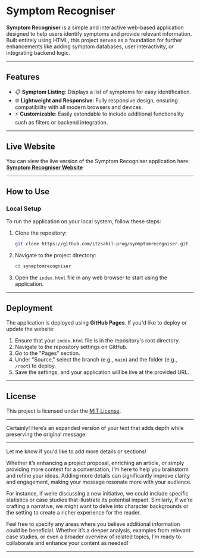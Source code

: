 # Symptom Recogniser

**Symptom Recogniser** is a simple and interactive web-based application designed to help users identify symptoms and provide relevant information. Built entirely using HTML, this project serves as a foundation for further enhancements like adding symptom databases, user interactivity, or integrating backend logic.

---

## Features

- 📋 **Symptom Listing**: Displays a list of symptoms for easy identification.
- 🌐 **Lightweight and Responsive**: Fully responsive design, ensuring compatibility with all modern browsers and devices.
- ⚡ **Customizable**: Easily extendable to include additional functionality such as filters or backend integration.

---

## Live Website

You can view the live version of the Symptom Recogniser application here:  
[**Symptom Recogniser Website**](https://sites.google.com/view/medisymptom/home)

---

## How to Use

### Local Setup

To run the application on your local system, follow these steps:

1. Clone the repository:
   ```bash
   git clone https://github.com/itzsahil-prog/synmptomrecogniser.git
   ```
2. Navigate to the project directory:
   ```bash
   cd synmptomrecogniser
   ```
3. Open the `index.html` file in any web browser to start using the application.

---

## Deployment

The application is deployed using **GitHub Pages**. If you'd like to deploy or update the website:

1. Ensure that your `index.html` file is in the repository's root directory.
2. Navigate to the repository settings on GitHub.
3. Go to the "Pages" section.
4. Under "Source," select the branch (e.g., `main`) and the folder (e.g., `/root`) to deploy.
5. Save the settings, and your application will be live at the provided URL.

---

## License

This project is licensed under the [MIT License](LICENSE).

---
Certainly! Here’s an expanded version of your text that adds depth while preserving the original message:

---

Let me know if you'd like to add more details or sections! 

Whether it’s enhancing a project proposal, enriching an article, or simply providing more context for a conversation, I’m here to help you brainstorm and refine your ideas. Adding more details can significantly improve clarity and engagement, making your message resonate more with your audience. 

For instance, if we’re discussing a new initiative, we could include specific statistics or case studies that illustrate its potential impact. Similarly, if we’re crafting a narrative, we might want to delve into character backgrounds or the setting to create a richer experience for the reader.

Feel free to specify any areas where you believe additional information could be beneficial. Whether it’s a deeper analysis, examples from relevant case studies, or even a broader overview of related topics, I’m ready to collaborate and enhance your content as needed!

--- 
